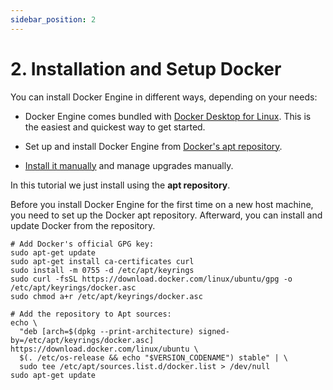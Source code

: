```yaml
---
sidebar_position: 2
---
```


# 2. Installation and Setup Docker

You can install Docker Engine in different ways, depending on your needs:

- Docker Engine comes bundled with [Docker Desktop for Linux](https://docs.docker.com/desktop/setup/install/linux/). This is the easiest and quickest way to get started.

- Set up and install Docker Engine from [Docker's apt repository](https://docs.docker.com/engine/install/ubuntu/#install-using-the-repository).

- [Install it manually](https://docs.docker.com/engine/install/ubuntu/#install-from-a-package) and manage upgrades manually.

In this tutorial we just install using the **apt repository**. 

Before you install Docker Engine for the first time on a new host machine, you need to set up the Docker apt repository. Afterward, you can install and update Docker from the repository.

```
# Add Docker's official GPG key:
sudo apt-get update
sudo apt-get install ca-certificates curl
sudo install -m 0755 -d /etc/apt/keyrings
sudo curl -fsSL https://download.docker.com/linux/ubuntu/gpg -o /etc/apt/keyrings/docker.asc
sudo chmod a+r /etc/apt/keyrings/docker.asc

# Add the repository to Apt sources:
echo \
  "deb [arch=$(dpkg --print-architecture) signed-by=/etc/apt/keyrings/docker.asc] https://download.docker.com/linux/ubuntu \
  $(. /etc/os-release && echo "$VERSION_CODENAME") stable" | \
  sudo tee /etc/apt/sources.list.d/docker.list > /dev/null
sudo apt-get update
```

